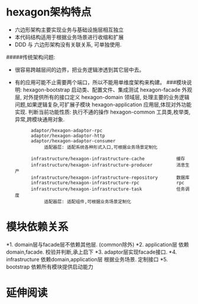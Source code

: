 # hexagon架构特点
*  六边形架构主要实现业务与基础设施层相互独立
*  本代码结构适用于根据业务场景进行收缩和扩展
*  DDD 与 六边形架构没有关联关系, 可单独使用. 
      
#####传统架构问题: 
* 很容易跨越层间的边界，把业务逻辑渗透到其它层中去。
* 有的应用可能不止需要两个端口，所以不能用单维度架构来构建。
###模块说明:
            hexagon-bootstrap                                      启动类、配置文件、集成测试
            hexagon-facade                                         外观层, 对外提供所有的接口定义
            hexagon-domain                                         领域层, 处理主要的业务逻辑问题,如果逻辑复杂,可扩展子模块
            hexagon-application                                    应用层,体现对外功能实现. 判断当前功能性质: 执行不通的操作
            hexagon-common                                         工具类,枚举类,异常,跨模块通用对象.
            
            adaptor/hexagon-adaptor-rpc 
            adaptor/hexagon-adaptor-http 
            adaptor/hexagon-adaptor-consumer
                 适配器层: 适配系统各种形式入口,可根据业务场景定制化
                 
            infrastructure/hexagon-infrastructure-cache            缓存
            infrastructure/hexagon-infrastructure-producer         消息生产
            infrastructure/hexagon-infrastructure-repository       数据库
            infrastructure/hexagon-infrastructure-rpc              rpc
            infrastructure/hexagon-infrastructure-task             任务调度
                 适配器层: 适配组件,可根据业务场景定制化
# 模块依赖关系
*1. domain层与facade层不依赖其他层. (common除外)
*2. application层 依赖 domain,facade. 校验并判断,承上启下
*3. adaptor层实现facade接口. 
*4. infrastructure 依赖domain,application层 根据业务场景. 定制接口
*5. bootstrap 依赖所有模块提供启动能力     
# 延伸阅读

